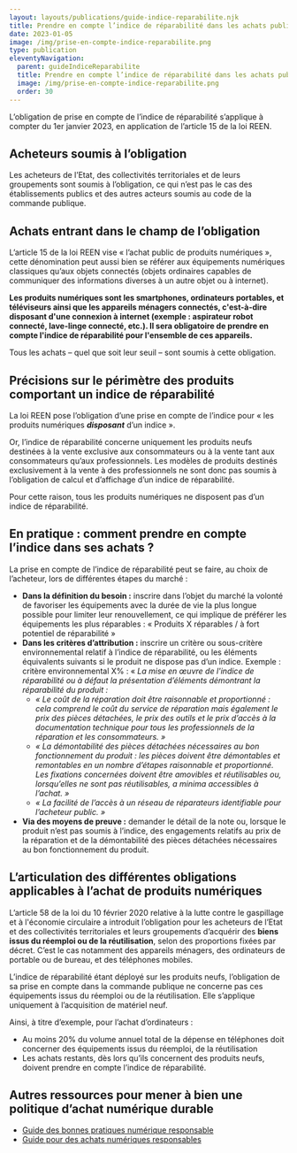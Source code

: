 ```yaml
---
layout: layouts/publications/guide-indice-reparabilite.njk
title: Prendre en compte l’indice de réparabilité dans les achats publics
date: 2023-01-05
image: /img/prise-en-compte-indice-reparabilite.png
type: publication
eleventyNavigation:
  parent: guideIndiceReparabilite
  title: Prendre en compte l’indice de réparabilité dans les achats publics
  image: /img/prise-en-compte-indice-reparabilite.png
  order: 30
---
```


L’obligation de prise en compte de l’indice de réparabilité s’applique à compter du 1er janvier 2023, en application de l’article 15 de la loi REEN. 

## Acheteurs soumis à l’obligation

Les acheteurs de l’Etat, des collectivités territoriales et de leurs groupements sont soumis à l’obligation, ce qui n’est pas le cas des établissements publics et des autres acteurs soumis au code de la commande publique. 

## Achats entrant dans le champ de l’obligation

L’article 15 de la loi REEN vise « l’achat public de produits numériques », cette dénomination peut aussi bien se référer aux équipements numériques classiques qu’aux objets connectés (objets ordinaires capables de communiquer des informations diverses à un autre objet ou à internet). 

**Les produits numériques sont les smartphones, ordinateurs portables, et téléviseurs ainsi que les appareils ménagers connectés, c'est-à-dire disposant d'une connexion à internet (exemple : aspirateur robot connecté, lave-linge connecté, etc.). Il sera obligatoire de prendre en compte l'indice de réparabilité pour l'ensemble de ces appareils.**

Tous les achats – quel que soit leur seuil – sont soumis à cette obligation. 

## Précisions sur le périmètre des produits comportant un indice de réparabilité

La loi REEN pose l’obligation d’une prise en compte de l’indice pour « les produits numériques ***disposant*** d’un indice ». 

Or, l’indice de réparabilité concerne uniquement les produits neufs destinées à la vente exclusive aux consommateurs ou à la vente tant aux consommateurs qu’aux professionnels. Les modèles de produits destinés exclusivement à la vente à des professionnels ne sont donc pas soumis à l’obligation de calcul et d’affichage d’un indice de réparabilité.

Pour cette raison, tous les produits numériques ne disposent pas d’un indice de réparabilité.

## En pratique : comment prendre en compte l’indice dans ses achats ?

La prise en compte de l’indice de réparabilité peut se faire, au choix de l’acheteur, lors de différentes étapes du marché :

- **Dans la définition du besoin :** inscrire dans l’objet du marché la volonté de favoriser les équipements avec la durée de vie la plus longue possible pour limiter leur renouvellement, ce qui implique de préférer les équipements les plus réparables : « Produits X réparables / à fort potentiel de réparabilité »
- **Dans les critères d’attribution :** inscrire un critère ou sous-critère environnemental relatif à l’indice de réparabilité, ou les éléments équivalents suivants si le produit ne dispose pas d’un indice. Exemple : critère environnemental X% : « *La mise en œuvre de l'indice de réparabilité ou à défaut la présentation d’éléments démontrant la réparabilité du produit :* 
  - *« Le coût de la réparation doit être raisonnable et proportionné : cela comprend le coût du service de réparation mais également le prix des pièces détachées, le prix des outils et le prix d’accès à la documentation technique pour tous les professionnels de la réparation et les consommateurs. »* 
  - *« La démontabilité des pièces détachées nécessaires au bon fonctionnement du produit : les pièces doivent être démontables et remontables en un nombre d’étapes raisonnable et proportionné. Les fixations concernées doivent être amovibles et réutilisables ou, lorsqu’elles ne sont pas réutilisables, a minima accessibles à l’achat. »* 
  - *« La facilité de l’accès à un réseau de réparateurs identifiable pour l’acheteur public. »*
- **Via des moyens de preuve :** demander le détail de la note ou, lorsque le produit n’est pas soumis à l’indice, des engagements relatifs au prix de la réparation et de la démontabilité des pièces détachées nécessaires au bon fonctionnement du produit. 

## L’articulation des différentes obligations applicables à l’achat de produits numériques

L’article 58 de la loi du 10 février 2020 relative à la lutte contre le gaspillage et à l'économie circulaire a introduit l’obligation pour les acheteurs de l’Etat et des collectivités territoriales et leurs groupements d’acquérir des **biens issus du réemploi ou de la réutilisation**, selon des proportions fixées par décret. C’est le cas notamment des appareils ménagers, des ordinateurs de portable ou de bureau, et des téléphones mobiles. 

L’indice de réparabilité étant déployé sur les produits neufs, l’obligation de sa prise en compte dans la commande publique ne concerne pas ces équipements issus du réemploi ou de la réutilisation. Elle s’applique uniquement à l’acquisition de matériel neuf.

Ainsi, à titre d’exemple, pour l’achat d’ordinateurs :

- Au moins 20% du volume annuel total de la dépense en téléphones doit concerner des équipements issus du réemploi, de la réutilisation 
- Les achats restants, dès lors qu’ils concernent des produits neufs, doivent prendre en compte l’indice de réparabilité.

## Autres ressources pour mener à bien une politique d’achat numérique durable

* [Guide des bonnes pratiques numérique responsable](/publications/bonnes-pratiques/)
* [Guide pour des achats numériques responsables](https://ecoresponsable.numerique.gouv.fr/publications/guide-pratique-achats-numeriques-responsables/)

